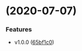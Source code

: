 #  (2020-07-07)


### Features

* v1.0.0 ([65bf1c0](https://github.com/luffyZh/commitizen-repo/commit/65bf1c02c2d33058a41f3ee11b7f39f632931833))



